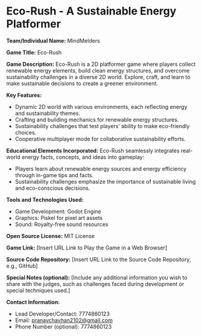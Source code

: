 # Eco-Rush - A Sustainable Energy Platformer

**Team/Individual Name:** MindMelders

**Game Title:** Eco-Rush

**Game Description:** 
Eco-Rush is a 2D platformer game where players collect renewable energy elements, build clean energy structures, and overcome sustainability challenges in a diverse 2D world. Explore, craft, and learn to make sustainable decisions to create a greener environment.

**Key Features:**
- Dynamic 2D world with various environments, each reflecting energy and sustainability themes.
- Crafting and building mechanics for renewable energy structures.
- Sustainability challenges that test players' ability to make eco-friendly choices.
- Cooperative multiplayer mode for collaborative sustainability efforts.

**Educational Elements Incorporated:**
Eco-Rush seamlessly integrates real-world energy facts, concepts, and ideas into gameplay:
- Players learn about renewable energy sources and energy efficiency through in-game tips and facts.
- Sustainability challenges emphasize the importance of sustainable living and eco-conscious decisions.

**Tools and Technologies Used:**
- Game Development: Godot Engine
- Graphics: Piskel for pixel art assets
- Sound: Royalty-free sound resources

**Open Source License:** MIT License

**Game Link:** [Insert URL Link to Play the Game in a Web Browser]

**Source Code Repository:** [Insert URL Link to the Source Code Repository, e.g., GitHub]

**Special Notes (optional):**
[Include any additional information you wish to share with the judges, such as challenges faced during development or special techniques used.]

**Contact Information:**
- Lead Developer/Contact: 7774860123
- Email: pranaychavhan2102@gmail.com
- Phone Number (optional): 7774860123
